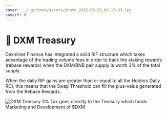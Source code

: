 ```yaml
---
cover: ../.gitbook/assets/photo_2022-05-29_00-15-33.jpg
coverY: 0
---
```


# 🧿 DXM Treasury

Dexminer Finance has integrated a solid RIF structure which takes advantage of the trading volume fees in order to back the staking rewards (rebase rewards) when the DXM/BNB pair supply is worth 3% of the total supply.

When the daily RIF gains are greater than or equal to all the Holders Daily ROI, this means that the Swap Threshold can fill the plus-value generated from the Rebase Rewards.

![DXM Treasury
3% Tax goes directly to the Treasury which funds Marketing and Development of $DXM
](<../.gitbook/assets/DIVIDEND  FUND.png>)
